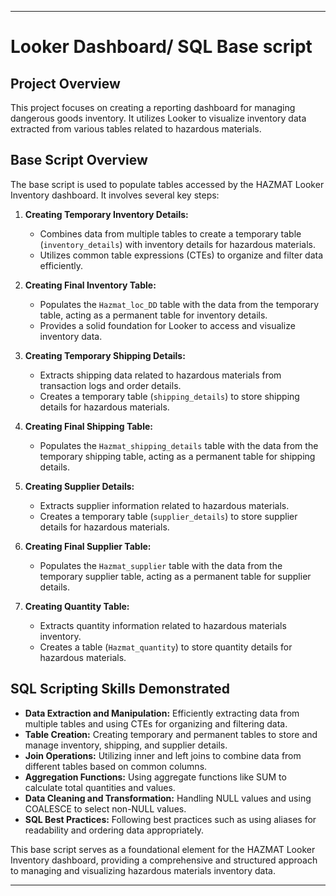 
---

# Looker Dashboard/ SQL Base script

## Project Overview
This project focuses on creating a reporting dashboard for managing dangerous goods inventory. It utilizes Looker to visualize inventory data extracted from various tables related to hazardous materials.

## Base Script Overview
The base script is used to populate tables accessed by the HAZMAT Looker Inventory dashboard. It involves several key steps:

1. **Creating Temporary Inventory Details:**
   - Combines data from multiple tables to create a temporary table (`inventory_details`) with inventory details for hazardous materials.
   - Utilizes common table expressions (CTEs) to organize and filter data efficiently.

2. **Creating Final Inventory Table:**
   - Populates the `Hazmat_loc_DD` table with the data from the temporary table, acting as a permanent table for inventory details.
   - Provides a solid foundation for Looker to access and visualize inventory data.

3. **Creating Temporary Shipping Details:**
   - Extracts shipping data related to hazardous materials from transaction logs and order details.
   - Creates a temporary table (`shipping_details`) to store shipping details for hazardous materials.

4. **Creating Final Shipping Table:**
   - Populates the `Hazmat_shipping_details` table with the data from the temporary shipping table, acting as a permanent table for shipping details.

5. **Creating Supplier Details:**
   - Extracts supplier information related to hazardous materials.
   - Creates a temporary table (`supplier_details`) to store supplier details for hazardous materials.

6. **Creating Final Supplier Table:**
   - Populates the `Hazmat_supplier` table with the data from the temporary supplier table, acting as a permanent table for supplier details.

7. **Creating Quantity Table:**
   - Extracts quantity information related to hazardous materials inventory.
   - Creates a table (`Hazmat_quantity`) to store quantity details for hazardous materials.

## SQL Scripting Skills Demonstrated
- **Data Extraction and Manipulation:** Efficiently extracting data from multiple tables and using CTEs for organizing and filtering data.
- **Table Creation:** Creating temporary and permanent tables to store and manage inventory, shipping, and supplier details.
- **Join Operations:** Utilizing inner and left joins to combine data from different tables based on common columns.
- **Aggregation Functions:** Using aggregate functions like SUM to calculate total quantities and values.
- **Data Cleaning and Transformation:** Handling NULL values and using COALESCE to select non-NULL values.
- **SQL Best Practices:** Following best practices such as using aliases for readability and ordering data appropriately.

This base script serves as a foundational element for the HAZMAT Looker Inventory dashboard, providing a comprehensive and structured approach to managing and visualizing hazardous materials inventory data.

---












